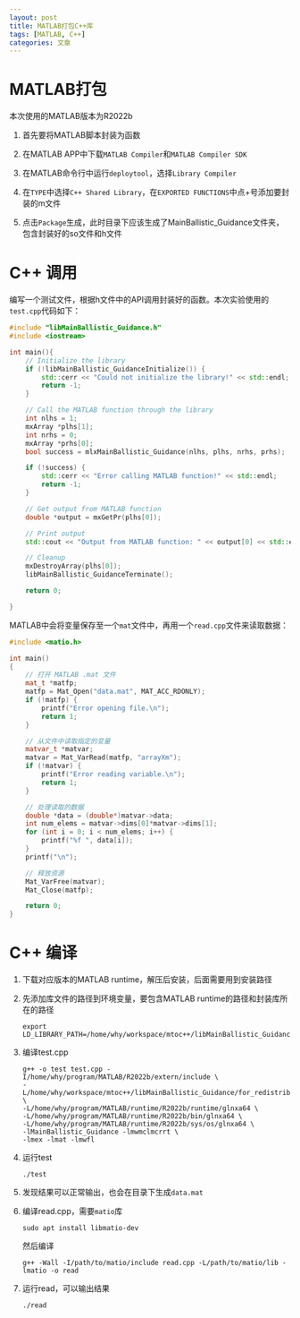 ```yaml
---
layout: post
title: MATLAB打包C++库
tags: [MATLAB, C++]
categories: 文章
---
```


# MATLAB打包

本次使用的MATLAB版本为R2022b

1. 首先要将MATLAB脚本封装为函数

2. 在MATLAB APP中下载`MATLAB Compiler`和`MATLAB Compiler SDK`

3. 在MATLAB命令行中运行`deploytool`，选择`Library Compiler`

4. 在`TYPE`中选择`C++ Shared Library`，在`EXPORTED FUNCTIONS`中点+号添加要封装的m文件

5. 点击`Package`生成，此时目录下应该生成了MainBallistic_Guidance文件夹，包含封装好的so文件和h文件

# C++ 调用

编写一个测试文件，根据h文件中的API调用封装好的函数。本次实验使用的`test.cpp`代码如下：

```C++
#include "libMainBallistic_Guidance.h"
#include <iostream>

int main(){
    // Initialize the library
    if (!libMainBallistic_GuidanceInitialize()) {
        std::cerr << "Could not initialize the library!" << std::endl;
        return -1;
    }

    // Call the MATLAB function through the library
    int nlhs = 1; 
    mxArray *plhs[1];
    int nrhs = 0;
    mxArray *prhs[0];
    bool success = mlxMainBallistic_Guidance(nlhs, plhs, nrhs, prhs);

    if (!success) {
        std::cerr << "Error calling MATLAB function!" << std::endl;
        return -1;
    }

    // Get output from MATLAB function
    double *output = mxGetPr(plhs[0]);

    // Print output
    std::cout << "Output from MATLAB function: " << output[0] << std::endl;

    // Cleanup
    mxDestroyArray(plhs[0]);
    libMainBallistic_GuidanceTerminate();

    return 0;

}
```

MATLAB中会将变量保存至一个`mat`文件中，再用一个`read.cpp`文件来读取数据：

```C++
#include <matio.h>

int main()
{
    // 打开 MATLAB .mat 文件
    mat_t *matfp;
    matfp = Mat_Open("data.mat", MAT_ACC_RDONLY);
    if (!matfp) {
        printf("Error opening file.\n");
        return 1;
    }

    // 从文件中读取指定的变量
    matvar_t *matvar;
    matvar = Mat_VarRead(matfp, "arrayXm");
    if (!matvar) {
        printf("Error reading variable.\n");
        return 1;
    }

    // 处理读取的数据
    double *data = (double*)matvar->data;
    int num_elems = matvar->dims[0]*matvar->dims[1];
    for (int i = 0; i < num_elems; i++) {
        printf("%f ", data[i]);
    }
    printf("\n");

    // 释放资源
    Mat_VarFree(matvar);
    Mat_Close(matfp);

    return 0;
}
```



# C++ 编译

1. 下载对应版本的MATLAB runtime，解压后安装，后面需要用到安装路径

2. 先添加库文件的路径到环境变量，要包含MATLAB runtime的路径和封装库所在的路径

   ```shell
   export LD_LIBRARY_PATH=/home/why/workspace/mtoc++/libMainBallistic_Guidance/for_redistribution_files_only:/home/why/program/MATLAB/R2022b/runtime/glnxa64:/home/why/program/MATLAB/R2022b/bin/glnxa64:$LD_LIBRARY_PATH
   ```

3. 编译test.cpp

   ```shell
   g++ -o test test.cpp -I/home/why/program/MATLAB/R2022b/extern/include \
   -L/home/why/workspace/mtoc++/libMainBallistic_Guidance/for_redistribution_files_only \
   -L/home/why/program/MATLAB/runtime/R2022b/runtime/glnxa64 \
   -L/home/why/program/MATLAB/runtime/R2022b/bin/glnxa64 \
   -L/home/why/program/MATLAB/runtime/R2022b/sys/os/glnxa64 \
   -lMainBallistic_Guidance -lmwmclmcrrt \
   -lmex -lmat -lmwfl 
   ```

4. 运行test

   ```shell
   ./test
   ```

5. 发现结果可以正常输出，也会在目录下生成`data.mat`

6. 编译read.cpp，需要`matio`库

   ```shell
   sudo apt install libmatio-dev
   ```

   然后编译

   ```shell
   g++ -Wall -I/path/to/matio/include read.cpp -L/path/to/matio/lib -lmatio -o read
   ```

7. 运行read，可以输出结果

   ```shell
   ./read
   ```
